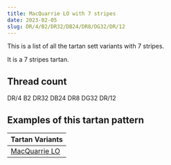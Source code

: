 ```yaml
---
title: MacQuarrie LO with 7 stripes
date: 2023-02-05
slug: DR/4/B2/DR32/DB24/DR8/DG32/DR/12
---
```

This is a list of all the tartan sett variants with 7 stripes.

It is a 7 stripes tartan.


## Thread count
DR/4 B2 DR32 DB24 DR8 DG32 DR/12

## Examples of this tartan pattern

| Tartan Variants |
|---------------|
| [MacQuarrie LO](/variants/dr/4/b2/dr32/db24/dr8/dg32/dr/12-b4367ae-db000052-dg11450d-draa0000)||
